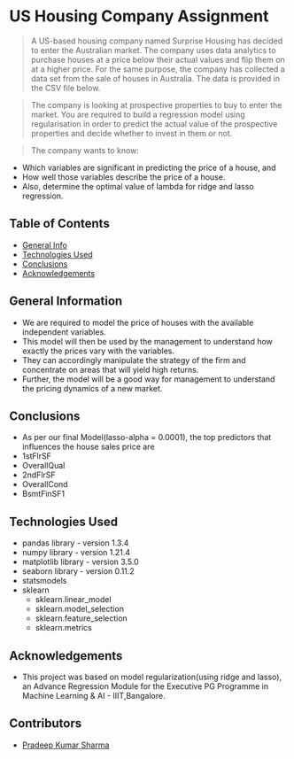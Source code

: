 # US Housing Company Assignment
> A US-based housing company named Surprise Housing has decided to enter the Australian market. The company uses data analytics to purchase houses at a price below their actual values and flip them on at a higher price. For the same purpose, the company has collected a data set from the sale of houses in Australia. The data is provided in the CSV file below.

 > The company is looking at prospective properties to buy to enter the market. You are required to build a regression model using regularisation in order to predict the actual value of the prospective properties and decide whether to invest in them or not.

>The company wants to know:

- Which variables are significant in predicting the price of a house, and
- How well those variables describe the price of a house.
- Also, determine the optimal value of lambda for ridge and lasso regression.




## Table of Contents
* [General Info](#general-information)
* [Technologies Used](#technologies-used)
* [Conclusions](#conclusions)
* [Acknowledgements](#acknowledgements)

<!-- You can include any other section that is pertinent to your problem -->

## General Information
- We are required to model the price of houses with the available independent variables. 
- This model will then be used by the management to understand how exactly the prices vary with the variables. 
- They can accordingly manipulate the strategy of the firm and concentrate on areas that will yield high returns. 
- Further, the model will be a good way for management to understand the pricing dynamics of a new market.

<!-- You don't have to answer all the questions - just the ones relevant to your project. -->

## Conclusions
- As per our final Model(lasso-alpha = 0.0001), the top  predictors that influences the house sales price are
- 1stFlrSF
- OverallQual
- 2ndFlrSF
- OverallCond
- BsmtFinSF1

<!-- You don't have to answer all the questions - just the ones relevant to your project. -->


## Technologies Used
- pandas library - version 1.3.4
- numpy library - version 1.21.4
- matplotlib library - version 3.5.0
- seaborn library - version 0.11.2
- statsmodels
- sklearn
    - sklearn.linear_model
    - sklearn.model_selection
    - sklearn.feature_selection
    - sklearn.metrics

<!-- As the libraries versions keep on changing, it is recommended to mention the version of library used in this project -->

## Acknowledgements
- This project was based on model regularization(using ridge and lasso), an Advance Regression Module for the Executive PG Programme in Machine Learning & AI - IIIT,Bangalore.


## Contributors
- <a href="https://github.com/pradeepksharma22/">Pradeep Kumar Sharma</a>


<!-- Optional -->
<!-- ## License -->
<!-- This project is open source and available under the [... License](). -->

<!-- You don't have to include all sections - just the one's relevant to your project -->
